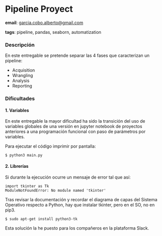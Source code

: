 # Pipeline Proyect

**email**: garcia.cobo.alberto@gmail.com

**tags**: pipeline, pandas, seaborn, automatization

### Descripción

En este entregable se pretende separar las 4 fases que caracterizan un pipeline: 

* Acquisition
* Wrangling
* Analysis
* Reporting

### Dificultades
#### 1. Variables
En este entregable la mayor dificultad ha sido la transición del uso de variables globales de una versión en jupyter notebook de proyectos anteriores a una programación funcional con paso de parámetros por variables. 

Para ejecutar el código imprimir por pantalla:
```
$ python3 main.py
```
#### 2. Librerías
Si durante la ejecución ocurre un mensaje de error tal que así: 
```
import tkinter as Tk
ModuleNotFoundError: No module named 'tkinter'
```
Tras revisar la documentación y recordar el diagrama de capas del Sistema Operativo respecto a Python, hay que instalar tkinter, pero en el SO, no en pip3. 
```
$ sudo apt-get install python3-tk
```
Esta solución la he puesto para los compañeros en la plataforma Slack. 
